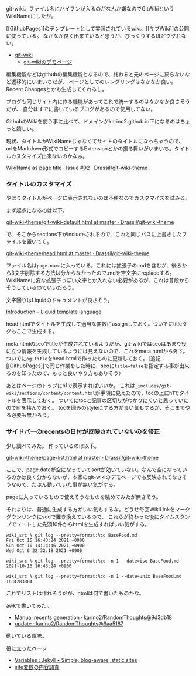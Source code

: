 git-wiki。ファイル名にハイフンが入るのがなんか嫌なのでGitWikiというWikiNameにしたが。

[[GithubPages]]のテンプレートとして実装されているwiki。[[サブWiki]]の公開に使っている。
なかなか良く出来ていると思うが、びっくりするほどググれない。

- [git-wiki](https://github.com/Drassil/git-wiki)
  - [git-wikiのデモページ](http://www.drassil.org/git-wiki/main_page) 

編集機能などはgithubの編集機能となるので、終わると元のページに戻らないなど遷移的にいまいちだが、
ページとしてのレンダリングはなかなか良い。Recent Changesとかも生成してくれるし。

ブログも同じサイト内に作る機能があってこれで統一するのはなかなか良さそうだが、
自分はすでに書いているブログがあるので使用してない。

GithubのWikiを使う事に比べて、ドメインがkarino2.github.io下になるのはちょっと嬉しい。

現状、タイトルがWikiNameじゃなくてサイトのタイトルになっちゃうので、
urlをMarkdown形式でコピーするExtensionとかの振る舞いがいまいち。タイトルカスタマイズ出来ないのかなぁ。

[WikiName as page title · Issue #92 · Drassil/git-wiki-theme](https://github.com/Drassil/git-wiki-theme/issues/92)

### タイトルのカスタマイズ

やはりタイトルがページに表示されないのは不便なのでカスタマイズを試みる。

まず起点になるのは以下。

[git-wiki-theme/git-wiki-default.html at master · Drassil/git-wiki-theme](https://github.com/Drassil/git-wiki-theme/blob/master/_layouts/git-wiki-default.html)

で、そこからsections下がincludeされるので、これと同じパスに上書きしたファイルを置いてく。

[git-wiki-theme/head.html at master · Drassil/git-wiki-theme](https://github.com/Drassil/git-wiki-theme/blob/master/_includes/git-wiki/sections/head/head.html)

ファイル名は`page.name`に入っている。これには拡張子の.mdを含むが、後ろから3文字削除する方法は分からなかったので.mdを空文字にreplaceする。WikiNameに変な拡張子っぽい文字とか入れない必要があるが、これは普段からそうしているのでいいだろう。

文字回りはLiquidのドキュメントが良さそう。

[Introduction – Liquid template language](https://shopify.github.io/liquid/basics/introduction/)

head.htmlでタイトルを生成して適当な変数にassignしておく。ついでにtitleタグもここで生成する。

meta.htmlのseoでtitleが生成されているようだが、git-wikiではseoはあまり役に立つ情報を生成しているようには見えないので、これをmeta.htmlから外す。ついでに`og:title`をhead.htmlで作ったものに更新しておく。（追記： [[GithubPages]]で同じ作業をした時に、seoに`title=false`を指定する事が出来るのを知ったので、もっと良いやり方もありそう）

あとはページのトップにh1で表示すればいいか。
これは`_includes/git-wiki/sections/content/content.html`が手頃に見えたので、tocの上にh1でタイトルを表示しておく。
ついでにtocと記事の区切りがわかりにくいと思っていたのでhrを挟んでおく。
tocを囲みのstyleにする方が良い気もするが、そこまでやる必要も無かろう。

### サイドバーのrecentsの日付が反映されていないのを修正

少し調べてみた。
作っているのは以下。

[git-wiki-theme/page-list.html at master · Drassil/git-wiki-theme](https://github.com/Drassil/git-wiki-theme/blob/master/_includes/git-wiki/components/lists/page-list.html)

ここで、page.dateが空になっていてsortが効いていない。なんで空になっているのかは良く分からないが、本家のgit-wikiのデモページでも反映されてなさそうなので、たぶん動いていた事が無い気がする。

pageに入っているもので使えそうなものを眺めてみたが無さそう。

それよりは、普通に生成する方がいい気もするな。どうせ毎回WikiLinkをマークダウンリンクにsedで置き換えているので、
これらが終わった後にタイムスタンプでソートした先頭10件からhtmlを生成すればいい気がする。

```
wiki_src % git log --pretty=format:%cd BaseFood.md
Fri Oct 15 16:43:24 2021 +0900
Sun Oct 10 14:14:46 2021 +0900
Wed Oct 6 22:32:18 2021 +0900

wiki_src % git log --pretty=format:%cd -n 1 --date=iso BaseFood.md
2021-10-15 16:43:24 +0900

wiki_src % git log --pretty=format:%cd -n 1 --date=unix BaseFood.md
1634283804
```

これでリストは作れそうだが、htmlは何で書いたものかな。

awkで書いてみた。

- [Manual recents generation · karino2/RandomThoughts@9d3db18](https://github.com/karino2/RandomThoughts/commit/9d3db189d70e3bbba10cc9778f9b8fbd07c16c15)
- [update · karino2/RandomThoughts@6aa5187](https://github.com/karino2/RandomThoughts/commit/6aa51875df8579314eda9ac0470fb3c1986eda2c)

動いている風味。

役に立ったページ
- [Variables : Jekyll • Simple, blog-aware, static sites](https://jekyllrb.com/docs/variables/)
- [site変数の内容調査](https://leico.github.io/TechnicalNote/Jekyll/site-variables)